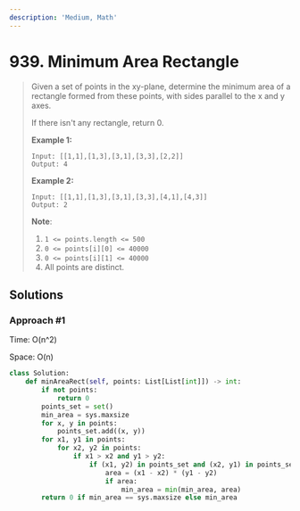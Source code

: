 ```yaml
---
description: 'Medium, Math'
---
```


# 939. Minimum Area Rectangle

> Given a set of points in the xy-plane, determine the minimum area of a rectangle formed from these points, with sides parallel to the x and y axes.
>
> If there isn't any rectangle, return 0.
>
> **Example 1:**
>
> ```text
> Input: [[1,1],[1,3],[3,1],[3,3],[2,2]]
> Output: 4
> ```
>
> **Example 2:**
>
> ```text
> Input: [[1,1],[1,3],[3,1],[3,3],[4,1],[4,3]]
> Output: 2
> ```
>
> **Note**:
>
> 1. `1 <= points.length <= 500`
> 2. `0 <= points[i][0] <= 40000`
> 3. `0 <= points[i][1] <= 40000`
> 4. All points are distinct.

## Solutions

### Approach \#1

Time: O\(n^2\)

Space: O\(n\)

```python
class Solution:
    def minAreaRect(self, points: List[List[int]]) -> int:
        if not points:
            return 0
        points_set = set()
        min_area = sys.maxsize
        for x, y in points:
            points_set.add((x, y))
        for x1, y1 in points:
            for x2, y2 in points:
                if x1 > x2 and y1 > y2:
                    if (x1, y2) in points_set and (x2, y1) in points_set:
                        area = (x1 - x2) * (y1 - y2)
                        if area:
                            min_area = min(min_area, area)
        return 0 if min_area == sys.maxsize else min_area
```

